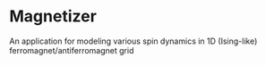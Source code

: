 Magnetizer
==========

An application for modeling various spin dynamics in 1D (Ising-like) ferromagnet/antiferromagnet grid